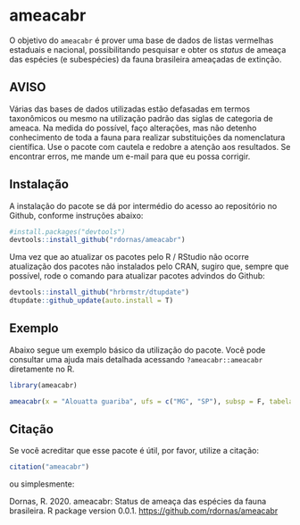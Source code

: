 
# ameacabr

<!-- badges: start -->
<!-- badges: end -->

O objetivo do `ameacabr` é prover uma base de dados de listas vermelhas estaduais e nacional, possibilitando pesquisar e obter os _status_ de ameaça das espécies (e subespécies) da fauna brasileira ameaçadas de extinção.

## AVISO
Várias das bases de dados utilizadas estão defasadas em termos taxonômicos ou mesmo na utilização padrão das siglas de categoria de ameaca. Na medida do possível, faço alterações, mas não detenho conhecimento de toda a fauna para realizar substituições da nomenclatura científica. Use o pacote com cautela e redobre a atenção aos resultados. Se encontrar erros, me mande um e-mail para que eu possa corrigir.

## Instalação

A instalação do pacote se dá por intermédio do acesso ao repositório no Github, conforme instruções abaixo:

``` r
#install.packages("devtools")
devtools::install_github("rdornas/ameacabr")
```

Uma vez que ao atualizar os pacotes pelo R / RStudio não ocorre atualização dos pacotes não instalados pelo CRAN, sugiro que, sempre que possível, rode o comando para atualizar pacotes advindos do Github:

``` r
devtools::install_github("hrbrmstr/dtupdate")
dtupdate::github_update(auto.install = T)
```

## Exemplo

Abaixo segue um exemplo básico da utilização do pacote. Você pode consultar uma ajuda mais detalhada acessando `?ameacabr::ameacabr` diretamente no R.

``` r
library(ameacabr)

ameacabr(x = "Alouatta guariba", ufs = c("MG", "SP"), subsp = F, tabela = T)
```

## Citação

Se você acreditar que esse pacote é útil, por favor, utilize a citação:

``` r
citation("ameacabr")
```
ou simplesmente:

Dornas, R. 2020. ameacabr: Status de ameaça das espécies da fauna brasileira. R package version 0.0.1. https://github.com/rdornas/ameacabr
